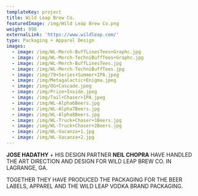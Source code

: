 ```yaml
---
templateKey: project
title: Wild Leap Brew Co.
featuredImage: /img/Wild Leap Brew Co.png
weight: 998
externalLink: 'https://www.wildleap.com/'
type: Packaging + Apparel Design
images:
  - image: /img/WL-Merch-BuffLinesTees+Graphc.jpg
  - image: /img/WL-Merch-TechniBuffTees+Graphc.jpg
  - image: /img/WL-Merch-BuffLinesTees.jpg
  - image: /img/WL-Merch-TechniBuffTees.jpg
  - image: /img/79+Series+Summer+IPA.jpeg
  - image: /img/Metagalactic+Enigma.jpeg
  - image: /img/OG+Cascade.jpeg
  - image: /img/Prize+Inside.jpeg
  - image: /img/Tail+Chaser+IPA.jpeg
  - image: /img/WL-Alpha6Beers.jpg
  - image: /img/WL-Alpha7Beers.jpg
  - image: /img/WL-Alpha8Beers.jpg
  - image: /img/WL-Truck+Chaser+1Beers.jpg
  - image: /img/WL-Truck+Chaser+2Beers.jpg
  - image: /img/WL-Vacanza+1.jpg
  - image: /img/WL-Vacanza+2.jpg
---
```

**JOSE HADATHY** + HIS DESIGN PARTNER **NEIL CHOPRA** HAVE HANDLED THE ART DIRECTION AND DESIGN FOR WILD LEAP BREW CO. IN LAGRANGE, GA.

TOGETHER THEY HAVE PRODUCED THE PACKAGING FOR THE BEER LABELS, APPAREL AND THE WILD LEAP VODKA BRAND PACKAGING.
